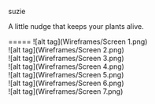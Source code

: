 suzie

A little nudge that keeps your plants alive.

=====
![alt tag](Wireframes/Screen 1.png)  
![alt tag](Wireframes/Screen 2.png)  
![alt tag](Wireframes/Screen 3.png)  
![alt tag](Wireframes/Screen 4.png)  
![alt tag](Wireframes/Screen 5.png)  
![alt tag](Wireframes/Screen 6.png)  
![alt tag](Wireframes/Screen 7.png)

